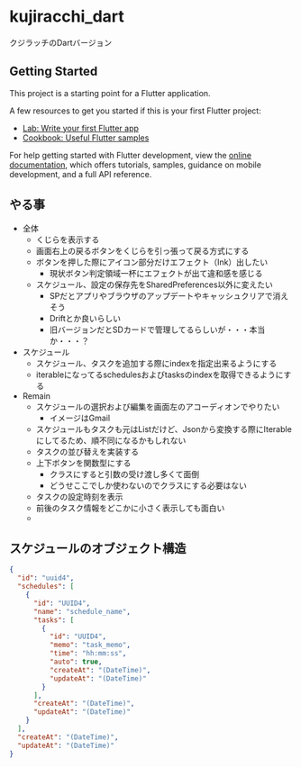 # kujiracchi_dart

クジラッチのDartバージョン

## Getting Started

This project is a starting point for a Flutter application.

A few resources to get you started if this is your first Flutter project:

- [Lab: Write your first Flutter app](https://docs.flutter.dev/get-started/codelab)
- [Cookbook: Useful Flutter samples](https://docs.flutter.dev/cookbook)

For help getting started with Flutter development, view the
[online documentation](https://docs.flutter.dev/), which offers tutorials,
samples, guidance on mobile development, and a full API reference.

## やる事

- 全体
  - くじらを表示する
  - 画面右上の戻るボタンをくじらを引っ張って戻る方式にする
  - ボタンを押した際にアイコン部分だけエフェクト（Ink）出したい
    - 現状ボタン判定領域一杯にエフェクトが出て違和感を感じる
  - スケジュール、設定の保存先をSharedPreferences以外に変えたい
    - SPだとアプリやブラウザのアップデートやキャッシュクリアで消えそう
    - Driftとか良いらしい
    - 旧バージョンだとSDカードで管理してるらしいが・・・本当か・・・？
- スケジュール
  - スケジュール、タスクを追加する際にindexを指定出来るようにする
  - iterableになってるschedulesおよびtasksのindexを取得できるようにする
- Remain
  - スケジュールの選択および編集を画面左のアコーディオンでやりたい
    - イメージはGmail
  - スケジュールもタスクも元はListだけど、Jsonから変換する際にIterableにしてるため、順不同になるかもしれない
  - タスクの並び替えを実装する
  - 上下ボタンを関数型にする
    - クラスにすると引数の受け渡し多くて面倒
    - どうせここでしか使わないのでクラスにする必要はない
  - タスクの設定時刻を表示
  - 前後のタスク情報をどこかに小さく表示しても面白い
  - 

## スケジュールのオブジェクト構造

```json
{
  "id": "uuid4",
  "schedules": [
    {
      "id": "UUID4",
      "name": "schedule_name",
      "tasks": [
        {
          "id": "UUID4",
          "memo": "task_memo",
          "time": "hh:mm:ss",
          "auto": true,
          "createAt": "(DateTime)",
          "updateAt": "(DateTime)"
        }
      ],
      "createAt": "(DateTime)",
      "updateAt": "(DateTime)"
    }
  ],
  "createAt": "(DateTime)",
  "updateAt": "(DateTime)"
}
```
